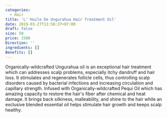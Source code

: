 ```yaml
---
categories:
  - Hair
title: 'L''Huile De Ungurahua Hair Treatment Oil'
date: 2019-03-27T13:58:37+07:00
draft: false
size: 50
price: 1500
Direction: ''
ingredients: []
Benefits: []
---
```


Organically-wildcrafted Ungurahua oil is an exceptional hair treatment which can addresses scalp problems, especially itchy dandruff and hair loss. It stimulates and regenerates follicle cells, thus controlling scalp disorders caused by bacterial infections and increasing circulation and capillary strength. Infused with Organically-wildcrafted Pequi Oil which has amazing capacity to restore the hair's fiber after chemical and heat damage. It brings back silkiness, malleability, and shine to the hair while an exclusive blended essential oil helps stimulate hair growth and keeps scalp healthy.

